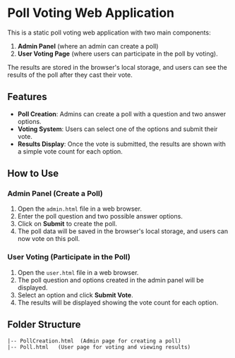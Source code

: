 # Poll Voting Web Application

This is a static poll voting web application with two main components: 
1. **Admin Panel** (where an admin can create a poll)
2. **User Voting Page** (where users can participate in the poll by voting).

The results are stored in the browser's local storage, and users can see the results of the poll after they cast their vote.

## Features

- **Poll Creation**: Admins can create a poll with a question and two answer options.
- **Voting System**: Users can select one of the options and submit their vote.
- **Results Display**: Once the vote is submitted, the results are shown with a simple vote count for each option.

## How to Use

### Admin Panel (Create a Poll)
1. Open the `admin.html` file in a web browser.
2. Enter the poll question and two possible answer options.
3. Click on **Submit** to create the poll. 
4. The poll data will be saved in the browser's local storage, and users can now vote on this poll.

### User Voting (Participate in the Poll)
1. Open the `user.html` file in a web browser.
2. The poll question and options created in the admin panel will be displayed.
3. Select an option and click **Submit Vote**.
4. The results will be displayed showing the vote count for each option.

## Folder Structure

```plaintext
|-- PollCreation.html  (Admin page for creating a poll)
|-- Poll.html   (User page for voting and viewing results)
